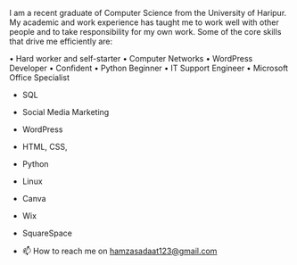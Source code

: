 I am a recent graduate of Computer Science from the University of Haripur. My academic and work experience has taught me to work well with other people and to take responsibility for my own work. Some of the core skills that drive me efficiently are:

• Hard worker and self-starter
• Computer Networks
• WordPress Developer
• Confident
• Python Beginner
• IT Support Engineer
• Microsoft Office Specialist
- SQL
- Social Media Marketing
- WordPress
- HTML, CSS,
- Python
- Linux
- Canva
- Wix
- SquareSpace

- 📫 How to reach me on hamzasadaat123@gmail.com

<!---
Hamzasadaat/Hamzasadaat is a ✨ special ✨ repository because its `README.md` (this file) appears on your GitHub profile.
You can click the Preview link to take a look at your changes.
--->
